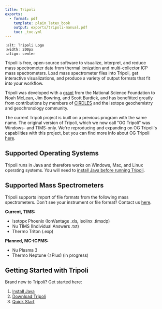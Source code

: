 ```yaml
---
title: Tripoli
exports:
  - format: pdf
    template: plain_latex_book
    output: exports/tripoli-manual.pdf
    toc: _toc.yml
---
```

```{image} graphics/TripoliLogoLarge.png
:alt: Tripoli Logo
:width: 200px
:align: center
```

Tripoli is free, open-source software to visualize, interpret, and reduce mass spectrometer data from thermal ionization and multi-collector ICP mass spectrometers.  Load mass spectrometer files into Tripoli, get interactive visualizations, and produce a variety of output formats that fit into your workflow.  

Tripoli was developed with a [grant](https://www.nsf.gov/awardsearch/showAward?AWD_ID=2149084 "NSF Award Details") from the National Science Foundation to Noah McLean, Jim Bowring, and Scott Burdick, and has benefitted greatly from contributions by members of [CIRDLES](https://cirdles.org/ "CIRDLES") and the isotope geochemistry and geochronology community.

The current Tripoli project is built on a previous program with the same name.  The original version of Tripoli, which we now call "OG Tripoli" was Windows- and TIMS-only.  We're reproducing and expanding on OG Tripoli's capabilities with this project, but you can find more info about OG Tripoli [here](https://cirdles.org/projects/tripoli/ "OG Tripoli").


## Supported Operating Systems

Tripoli runs in Java and therefore works on Windows, Mac, and Linux operating systems.  You will need to [install Java before running Tripoli](./setup/01-Installation.md).  


## Supported Mass Spectrometers

Tripoli supports import of file formats from the following mass spectrometers.  Don't see your instrument or file format?  Contact us [here](https://github.com/CIRDLES/Tripoli/issues/new "Tripoli GitHub Issues").  

**Current, TIMS:**
- Isotopx Phoenix (IonVantage .xls, Isolinx .timsdp)
- Nu TIMS (Individual Answers .txt)
- Thermo Triton (.exp)

**Planned, MC-ICPMS:**
- Nu Plasma 3
- Thermo Neptune (±Plus) (in progress)


## Getting Started with Tripoli

Brand new to Tripoli? Get started here:
1. [Install Java](./setup/01-Installation.md)
2. [Download Tripoli](./setup/02-DownloadTripoli.md)
3. [Quick Start](./setup/03-QuickStart.md)
